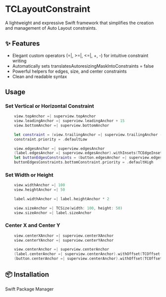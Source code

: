 # TCLayoutConstraint
 A lightweight and expressive Swift framework that simplifies the creation and management of Auto Layout constraints.

## ✨ Features
 * Elegant custom operators (=|, >=|, <=|, +, -) for intuitive constraint writing
 * Automatically sets translatesAutoresizingMaskIntoConstraints = false
 * Powerful helpers for edges, size, and center constraints
 * Clean and readable syntax

## Usage

### Set Vertical or Horizontal Constraint
```swift
    view.topAnchor =| superview.topAnchor
    view.leadingAnchor =| superview.leadingAnchor + 15
    view.bottomAnchor =| superview.bottomAnchor
    
    let constraint = (view.trailingAnchor =| superview.trailingAnchor - 15)
    constraint.priority = .defaultLow
    
    view.edgesAnchor =| superview.edgesAnchor
    (label.edgesAnchor =| superview.edgesAnchor).withInsets(TCEdgeInsets(uniform: 15)).excluding(.bottom)
    let buttonEdgesConstraints = (button.edgesAnchor =| superview.edgesAnchor).withInsets(TCEdgeInsets(horizontal: 20, top: 10))
    buttonEdgesConstraints.bottomConstraint.priority = .defaultHigh
```

### Set Width or Height
```swift
    view.widthAnchor =| 100
    view.heightAnchor =| 50
    
    label.widthAnchor =| label.heightAnchor * 2
    
    view.sizeAnchor =| TCSize(width: 100, height: 50)
    view.sizeAnchor =| label.sizeAnchor
```

### Center X and Center Y
```swift
    view.centerXAnchor =| superview.centerXAnchor
    view.centerYAnchor =| superview.centerYAnchor
    
    view.centerAnchor =| superview.centerAnchor
    (label.centerAnchor =| superview.centerAnchor).withOffset(TCOffset(x, 10, y: 50))
    (button.centerAnchor =| superview.centerAnchor).withOffset(TCOffset(y: 50))
```

## 📦 Installation
 Swift Package Manager

